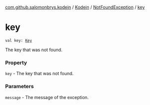 [com.github.salomonbrys.kodein](../../index.md) / [Kodein](../index.md) / [NotFoundException](index.md) / [key](.)

# key

`val key: `[`Key`](../-key/index.md)

The key that was not found.

### Property

`key` - The key that was not found.

### Parameters

`message` - The message of the exception.